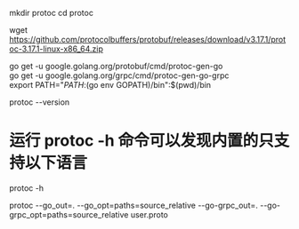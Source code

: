 
mkdir protoc 
cd protoc

wget https://github.com/protocolbuffers/protobuf/releases/download/v3.17.1/protoc-3.17.1-linux-x86_64.zip

go get -u google.golang.org/protobuf/cmd/protoc-gen-go  
go get -u google.golang.org/grpc/cmd/protoc-gen-go-grpc  
export PATH="$PATH:$(go env GOPATH)/bin":$(pwd)/bin  



protoc --version
# 运行 protoc -h 命令可以发现内置的只支持以下语言
protoc -h


protoc --go_out=. --go_opt=paths=source_relative     --go-grpc_out=. --go-grpc_opt=paths=source_relative user.proto
